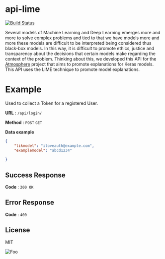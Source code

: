 # api-lime

[![Build Status](https://travis-ci.org/joemccann/dillinger.svg?branch=master)](https://travis-ci.org/joemccann/dillinger)

Several models of Machine Learning and Deep Learning emerges more and more to solve complex problems and tied to that we have models more and more these models are difficult to be interpreted being considered thus black-box models. In this way, it is difficult to promote ethics, justice and transparency about the decisions that certain models make regarding the context of the problem. Thinking about this, we developed this API for the [Atmosphere](https://www.atmosphere-eubrazil.eu/) project that aims to promote explanations for Keras models.
This API uses the LIME technique to promote model explanations.

# Example

Used to collect a Token for a registered User.

**URL** : `/api/login/`

**Method** : `POST`   `GET`

**Data example**

```json
{
    "likmodel": "iloveauth@example.com",
    "examplemodel": "abcd1234"
    
}
```

## Success Response

**Code** : `200 OK`

## Error Response
**Code** : `400`







License
----

MIT


![Foo](https://www.atmosphere-eubrazil.eu/sites/all/themes/theme1/logo.png)



  
